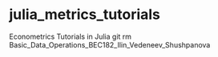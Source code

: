 # julia_metrics_tutorials
Econometrics Tutorials in Julia
git rm Basic_Data_Operations_BEC182_Ilin_Vedeneev_Shushpanova
